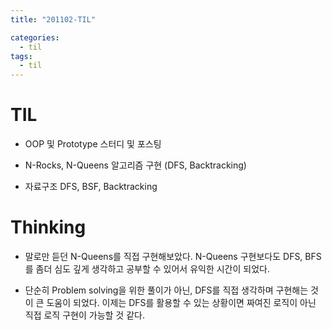 ```yaml
---
title: "201102-TIL"

categories:
  - til
tags:
  - til
---
```


# TIL
 - OOP 및 Prototype 스터디 및 포스팅

 - N-Rocks, N-Queens 알고리즘 구현 (DFS, Backtracking)

 - 자료구조 DFS, BSF, Backtracking
 

# Thinking
 - 말로만 듣던 N-Queens를 직접 구현해보았다. N-Queens 구현보다도 DFS, BFS를 좀더 심도 깊게 생각하고 공부할 수 있어서 유익한 시간이 되었다.

  - 단순히 Problem solving을 위한 풀이가 아닌, DFS를 직접 생각하며 구현해는 것이 큰 도움이 되었다. 이제는 DFS를 활용할 수 있는 상황이면 짜여진 로직이 아닌 직접 로직 구현이 가능할 것 같다.

